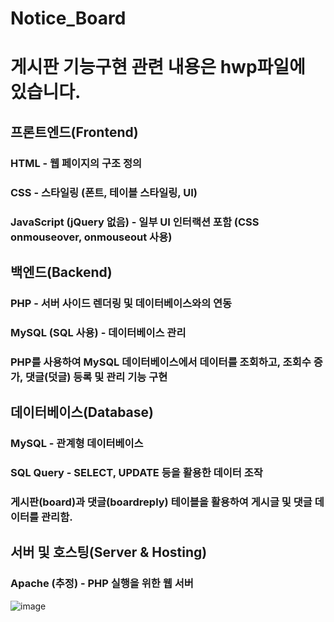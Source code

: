 # Notice_Board

# 게시판 기능구현 관련 내용은 hwp파일에 있습니다.

###
## 프론트엔드(Frontend)
### HTML - 웹 페이지의 구조 정의
### CSS - 스타일링 (폰트, 테이블 스타일링, UI)
### JavaScript (jQuery 없음) - 일부 UI 인터랙션 포함 (CSS onmouseover, onmouseout 사용)

###
## 백엔드(Backend)
### PHP - 서버 사이드 렌더링 및 데이터베이스와의 연동
### MySQL (SQL 사용) - 데이터베이스 관리
### PHP를 사용하여 MySQL 데이터베이스에서 데이터를 조회하고, 조회수 증가, 댓글(덧글) 등록 및 관리 기능 구현

###
## 데이터베이스(Database)
### MySQL - 관계형 데이터베이스
### SQL Query - SELECT, UPDATE 등을 활용한 데이터 조작
### 게시판(board)과 댓글(boardreply) 테이블을 활용하여 게시글 및 댓글 데이터를 관리함.

###
## 서버 및 호스팅(Server & Hosting)
### Apache (추정) - PHP 실행을 위한 웹 서버

![image](https://github.com/user-attachments/assets/8f5a1c16-165c-4965-9f33-be3844e26ec2)
